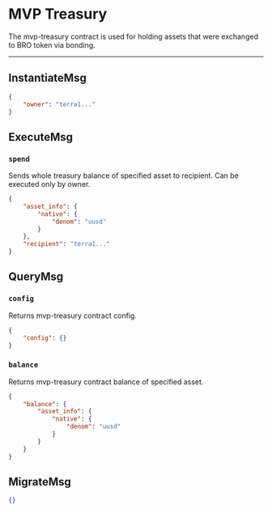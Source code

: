# MVP Treasury

The mvp-treasury contract is used for holding assets that were exchanged to BRO token
via bonding.

---

## InstantiateMsg

```json
{
    "owner": "terra1..."
}
```

## ExecuteMsg

### `spend`

Sends whole treasury balance of specified asset to recipient.
Can be executed only by owner.

```json
{
    "asset_info": {
        "native": {
            "denom": "uusd"
        }
    },
    "recipient": "terra1..."
}
```

## QueryMsg

### `config`

Returns mvp-treasury contract config.

```json
{
    "config": {}
}
```

### `balance`

Returns mvp-treasury contract balance of specified asset.

```json
{
    "balance": {
        "asset_info": {
            "native": {
                "denom": "uusd"
            }
        }
    }
}
```

## MigrateMsg

```json
{}
```

